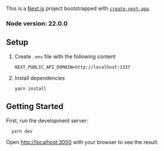 This is a [Next.js](https://nextjs.org) project bootstrapped with [`create-next-app`](https://nextjs.org/docs/app/api-reference/cli/create-next-app).

### Node version: 22.0.0

## Setup
1. Create `.env` file with the following content
    ```dotenv
    NEXT_PUBLIC_API_DOMAIN=http://localhost:1337
   ```

2. Install dependencies
   ```shell
   yarn install
   ```

## Getting Started

First, run the development server:

```shell
  yarn dev
```

Open [http://localhost:3000](http://localhost:3000) with your browser to see the result.
